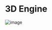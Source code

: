 # 3D Engine

![image](https://user-images.githubusercontent.com/65598953/170602205-11950e93-e548-4969-9bd6-b5e7daf96282.png)
